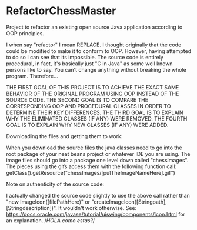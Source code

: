# RefactorChessMaster
Project to refactor an existing open source Java application according to OOP principles.

I when say "refactor" I mean REPLACE. I thought originally that the code could be modified to make it to conform to OOP. However, having attempted to do so I can see that its impossible. The source code is entirely procedural, in fact, it's basically just "C in Java" as some well known persons like to say. You can't change anything without breaking the whole program. Therefore...

THE FIRST GOAL OF THIS PROJECT IS TO ACHIEVE THE EXACT SAME BEHAVIOR OF THE ORIGINAL PROGRAM USING OOP INSTEAD OF THE SOURCE CODE.
THE SECOND GOAL IS TO COMPARE THE CORRESPONDING OOP AND PROCEDURAL CLASSES IN ORDER TO DETERMINE THEIR KEY DIFFERENCES.
THE THIRD GOAL IS TO EXPLAIN WHY THE ELIMINATED CLASSES (IF ANY) WERE REMOVED.
THE FOURTH GOAL IS TO EXPLAIN WHY NEW CLASSES (IF ANY) WERE ADDED.

Downloading the files and getting them to work:

When you download the source files the java classes need to go into the root package of your neat beans project or whatever IDE you are using. The image files should go into a package one level down called "chessImages". The pieces using the gifs access them with the following function call: getClass().getResource("chessImages/[putTheImageNameHere].gif")

Note on authenticity of the source code:

I actually changed the source code slightly to use the above call rather than "new ImageIcon([filePathHere)" or "createImageIcon([Stringpath], [Stringdescription])". It wouldn't work otherwise. See: https://docs.oracle.com/javase/tutorial/uiswing/components/icon.html for an explanation.
/*HOLA como estas?*/
